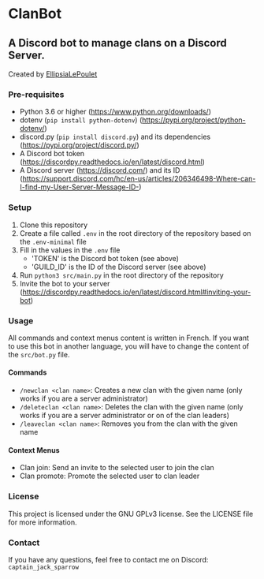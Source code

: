 # ClanBot
## A Discord bot to manage clans on a Discord Server. 
Created by [EllipsiaLePoulet](https://github.com/QGavoille)

### Pre-requisites
- Python 3.6 or higher (https://www.python.org/downloads/)
- dotenv (`pip install python-dotenv`) (https://pypi.org/project/python-dotenv/)
- discord.py (`pip install discord.py`) and its dependencies (https://pypi.org/project/discord.py/)
- A Discord bot token (https://discordpy.readthedocs.io/en/latest/discord.html)
- A Discord server (https://discord.com/) and its ID (https://support.discord.com/hc/en-us/articles/206346498-Where-can-I-find-my-User-Server-Message-ID-)

### Setup
1. Clone this repository
2. Create a file called `.env` in the root directory of the repository based on the `.env-minimal` file
3. Fill in the values in the `.env` file
    - 'TOKEN' is the Discord bot token (see above)
    - 'GUILD_ID' is the ID of the Discord server (see above)
4. Run `python3 src/main.py` in the root directory of the repository
5. Invite the bot to your server (https://discordpy.readthedocs.io/en/latest/discord.html#inviting-your-bot)

### Usage
All commands and context menus content is written in French. If you want to use this bot in another language, you will have to change the content of the `src/bot.py` file.
#### Commands
- `/newclan <clan name>`: Creates a new clan with the given name (only works if you are a server administrator)
- `/deleteclan <clan name>`: Deletes the clan with the given name (only works if you are a server administrator or on of the clan leaders)
- `/leaveclan <clan name>`: Removes you from the clan with the given name

#### Context Menus
- Clan join: Send an invite to the selected user to join the clan
- Clan promote: Promote the selected user to clan leader

### License
This project is licensed under the GNU GPLv3 license. See the LICENSE file for more information.

### Contact
If you have any questions, feel free to contact me on Discord: `captain_jack_sparrow`
